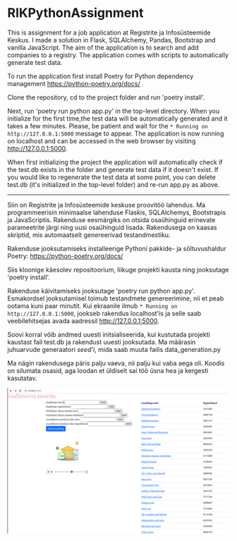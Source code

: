 # RIKPythonAssignment

This is assignment for a job application at Registrite ja Infosüsteemide Keskus. I made a solution in Flask, SQLAlchemy, Pandas, Bootstrap and vanilla JavaScript. The aim of the application is to search and add companies to a registry. The application comes with scripts to automatically generate test data. 

To run the application first install Poetry for Python dependency management https://python-poetry.org/docs/

Clone the repository, cd to the project folder and run 'poetry install'.

Next, run 'poetry run python app.py' in the top-level directory. When you initialize for the first time,the test data will be automatically generated and it takes a few minutes. Please, be patient and wait for the `* Running on http://127.0.0.1:5000` message to appear. The application is now running on localhost and can be accessed in the web browser by visiting http://127.0.0.1:5000.

When first initializing the project the application will automatically check if the test.db exists in the folder and generate test data if it doesn't exist. If you would like to regenerate the test data at some point, you can delete test.db (it's initialized in the top-level folder) and re-run app.py as above. 

***


Siin on Registrite ja Infosüsteemide keskuse proovitöö lahendus. Ma programmeerisin minimaalse lahenduse Flaskis, SQLAlchemys, Bootstrapis ja JavaScriptis. Rakenduse eesmärgiks on otsida osaühinguid erinevate parameetrite järgi ning uusi osaühinguid lisada. Rakendusega on kaasas skriptid, mis automaatselt genereerivad testandmestiku.

Rakenduse jooksutamiseks installeerige Pythoni pakkide- ja sõltuvushaldur Poetry: https://python-poetry.org/docs/

Siis kloonige käesolev repositoorium, liikuge projekti kausta ning jooksutage 'poetry install'. 

Rakenduse käivitamiseks jooksutage 'poetry run python app.py'. Esmakordsel jooksutamisel toimub testandmete genereerimine, nii et peab ootama kuni paar minutit. Kui ekraanile ilmub `* Running on http://127.0.0.1:5000`, jookseb rakendus localhost'is ja selle saab veebilehitsejas avada aadressil http://127.0.0.1:5000. 

Soovi korral võib andmed uuesti initsialiseerida, kui kustutada projekti kaustast fail test.db ja rakendust uuesti jooksutada. Ma määrasin juhuarvude generaatori *seed'i*, mida saab muuta failis data_generation.py

Ma nägin rakendusega päris palju vaeva, nii palju kui vaba aega oli. Koodis on silumata osasid, aga loodan et üldiselt sai töö üsna hea ja kergesti kasutatav.

![alt text](https://github.com/mariakesa/RIKPythonAssignment/blob/main/doc_images/Screenshot%20from%202023-03-10%2002-37-18.png)

